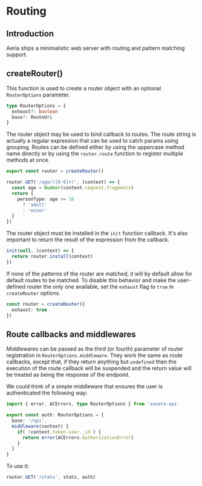 # Routing

## Introduction

Aeria ships a minimalistic web server with routing and pattern matching support.

## createRouter()

This function is used to create a router object with an optional `RouterOptions` parameter.

```typescript
type RouterOptions = {
  exhaust?: boolean
  base?: RouteUri
}
```

The router object may be used to bind callback to routes. The route string is actually a regular expression that can be used to catch params using grouping. Routes can be defined either by using the uppercase method name directly or by using the `router.route` function to register multiple methods at once.

```typescript
export const router = createRouter()

router.GET('/age/([0-9]+)', (context) => {
  const age = Number(context.request.fragments)
  return {
    personType: age >= 18
      ? 'adult'
      : 'minor'
  }
})
```

The router object must be installed in the `init` function callback.
It's also important to return the result of the expression from the callback.

```typescript
init(null, (context) => {
  return router.install(context)
})
```

If none of the patterns of the router are matched, it will by default allow for default routes to be matched. To disable this behavior and make the user-defined router the only one available, set the `exhaust` flag to `true` in `createRouter` options.

```typescript
const router = createRouter({
  exhaust: true
})
```

## Route callbacks and middlewares

Middlewares can be passed as the third (or fourth) parameter of router registration in `RouterOptions.middleware`. They work the same as route callbacks, except that, if they return anything but `undefined` then the execution of the route callback will be suspended and the return value will be treated as being the response of the endpoint.

We could think of a simple middleware that ensures the user is authenticated the following way:

```typescript
import { error, ACErrors, type RouterOptions } from 'sonata-api'

export const auth: RouterOptions = {
  base: '/api',
  middleware(context) {
    if( !context.token.user._id ) {
      return error(ACErrors.AuthorizationError)
    }
  }
}

```

To use it:

```typescript
router.GET('/stats', stats, auth)
```
